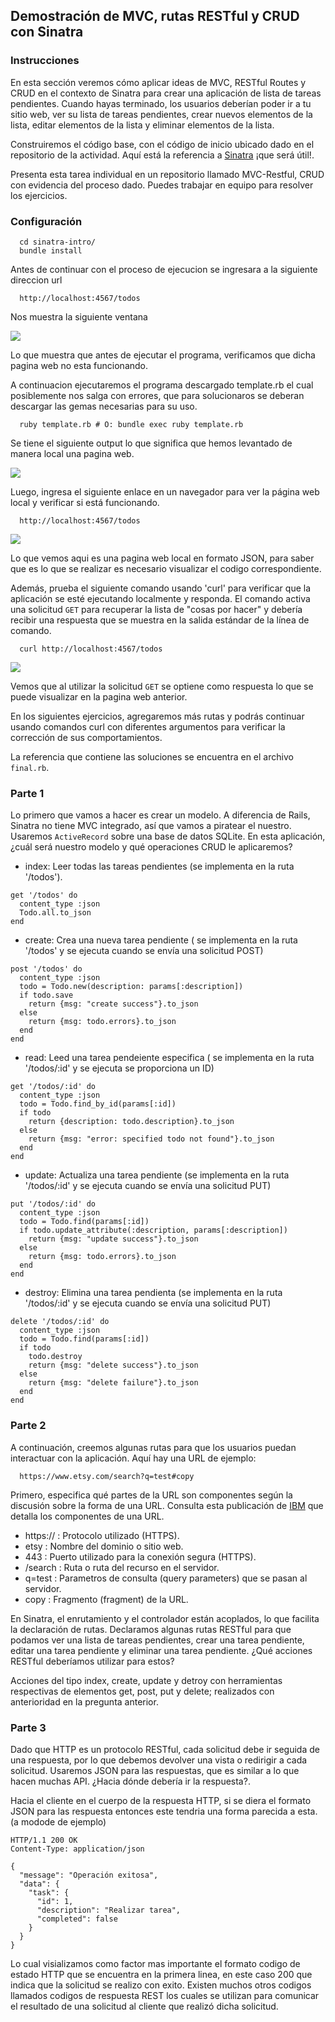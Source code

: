 ## Demostración de MVC, rutas RESTful y CRUD con Sinatra 


### Instrucciones

En esta sección veremos cómo aplicar ideas de MVC, RESTful Routes y CRUD en el contexto de Sinatra para crear una aplicación de lista de tareas pendientes. 
Cuando hayas terminado, los usuarios deberían poder ir a tu sitio web, ver su lista de tareas pendientes, crear nuevos elementos de la lista, editar elementos de la lista y eliminar elementos de la lista.

Construiremos el código base, con el código de inicio ubicado dado en el repositorio de la actividad. Aquí está la referencia a [Sinatra](https://sinatrarb.com/intro.html) ¡que será útil!.

Presenta esta tarea individual en un repositorio llamado MVC-Restful, CRUD con evidencia del proceso dado. Puedes trabajar en equipo para resolver los ejercicios.

### Configuración

```
  cd sinatra-intro/
  bundle install
```
Antes de continuar con el proceso de ejecucion se ingresara a la siguiente direccion url
```
  http://localhost:4567/todos
```
Nos muestra la siguiente ventana

![](https://github.com/Kinartb/CC3S2/blob/main/MVC-Restful/imagenes/part1.png)

Lo que muestra que antes de ejecutar el programa, verificamos que dicha pagina web no esta funcionando.

A continuacion ejecutaremos el programa descargado template.rb el cual posiblemente nos salga con errores, que para solucionaros se deberan descargar las gemas necesarias para su uso.

```
  ruby template.rb # O: bundle exec ruby template.rb
```

Se tiene el siguiente output lo que significa que hemos levantado de manera local una pagina web.

![](https://github.com/Kinartb/CC3S2/blob/main/MVC-Restful/imagenes/part2.png)

 
Luego, ingresa el siguiente enlace en un navegador para ver la página web local y verificar si está funcionando.

```
  http://localhost:4567/todos
```


![](https://github.com/Kinartb/CC3S2/blob/main/MVC-Restful/imagenes/part3.png)

Lo que vemos aqui es una pagina web local en formato JSON, para saber que es lo que se realizar es necesario visualizar el codigo correspondiente.



Además, prueba el siguiente comando usando 'curl' para verificar que la aplicación se esté ejecutando localmente y responda. El comando activa una solicitud `GET` para recuperar la lista de "cosas por hacer" y debería recibir una respuesta que se muestra en la salida estándar de la línea de comando.

```
  curl http://localhost:4567/todos
```
![](https://github.com/Kinartb/CC3S2/blob/main/MVC-Restful/imagenes/part4.png)

Vemos que al utilizar la solicitud `GET` se optiene como respuesta lo que se puede visualizar en la pagina web anterior.

En los siguientes ejercicios, agregaremos más rutas y podrás continuar usando comandos curl con diferentes argumentos para verificar la corrección de sus comportamientos.

La referencia que contiene las soluciones se encuentra en el archivo `final.rb`.

### Parte 1

Lo primero que vamos a hacer es crear un modelo. A diferencia de Rails, Sinatra no tiene MVC integrado, así que vamos a piratear el nuestro. Usaremos `ActiveRecord` sobre una base de datos SQLite. En esta aplicación, ¿cuál será nuestro modelo y qué operaciones CRUD le aplicaremos?

- index: Leer todas las tareas pendientes (se implementa en la ruta '/todos').
```
get '/todos' do
  content_type :json
  Todo.all.to_json
end
```
- create: Crea una nueva tarea pendiente ( se implementa en la ruta '/todos' y se ejecuta cuando se envía una solicitud POST)
```
post '/todos' do
  content_type :json
  todo = Todo.new(description: params[:description])
  if todo.save
    return {msg: "create success"}.to_json
  else
    return {msg: todo.errors}.to_json
  end
end

```
- read: Leed una tarea pendeiente especifica ( se implementa en la ruta '/todos/:id' y se ejecuta se proporciona un ID)
```
get '/todos/:id' do
  content_type :json
  todo = Todo.find_by_id(params[:id])
  if todo
    return {description: todo.description}.to_json
  else
    return {msg: "error: specified todo not found"}.to_json
  end
end

```
- update: Actualiza una tarea pendiente (se implementa en la ruta '/todos/:id' y se ejecuta cuando se envía una solicitud PUT)
```
put '/todos/:id' do
  content_type :json
  todo = Todo.find(params[:id])
  if todo.update_attribute(:description, params[:description])
    return {msg: "update success"}.to_json
  else
    return {msg: todo.errors}.to_json
  end
end

```
- destroy: Elimina una tarea pendienta (se implementa en la ruta '/todos/:id' y se ejecuta cuando se envía una solicitud PUT)
```
delete '/todos/:id' do
  content_type :json
  todo = Todo.find(params[:id])
  if todo
    todo.destroy
    return {msg: "delete success"}.to_json
  else
    return {msg: "delete failure"}.to_json
  end
end

```
### Parte 2

A continuación, creemos algunas rutas para que los usuarios puedan interactuar con la aplicación. Aquí hay una URL de ejemplo:

```
  https://www.etsy.com/search?q=test#copy
```
Primero, especifica qué partes de la URL son  componentes según la discusión sobre la forma de una URL. Consulta esta publicación de [IBM](https://www.ibm.com/docs/en/cics-ts/5.1?topic=concepts-components-url) que detalla los componentes de una URL.

- https:// : Protocolo utilizado (HTTPS).
- etsy : Nombre del dominio o sitio web.
- 443 : Puerto utilizado para la conexión segura (HTTPS).
- /search : Ruta o ruta del recurso en el servidor.
- q=test : Parametros de consulta (query parameters) que se pasan al servidor.
- copy : Fragmento (fragment) de la URL.

En Sinatra, el enrutamiento y el controlador están acoplados, lo que facilita la declaración de rutas. Declaramos algunas rutas RESTful para que podamos ver una lista de tareas pendientes, crear una tarea pendiente, editar una tarea pendiente y eliminar una tarea pendiente. ¿Qué acciones RESTful deberíamos utilizar para estos?

Acciones del tipo index, create, update y detroy con herramientas respectivas de elementos get, post, put y delete; realizados con anterioridad en la pregunta anterior.

### Parte 3

Dado que HTTP es un protocolo RESTful, cada solicitud debe ir seguida de una respuesta, por lo que debemos devolver una vista o redirigir a cada solicitud. Usaremos JSON para las respuestas, que es similar a lo que hacen muchas API. ¿Hacia dónde debería ir la respuesta?.

Hacia el cliente en el cuerpo de la respuesta HTTP, si se diera el formato JSON para las respuesta entonces este tendria una forma parecida a esta. (a modode de ejemplo)
```
HTTP/1.1 200 OK
Content-Type: application/json

{
  "message": "Operación exitosa",
  "data": {
    "task": {
      "id": 1,
      "description": "Realizar tarea",
      "completed": false
    }
  }
}

```

Lo cual visializamos como factor mas importante el formato codigo de estado HTTP que se encuentra en la primera linea, en este caso 200 que indica que la solicitud se realizo con exito. Existen muchos otros codigos llamados codigos de respuesta REST los cuales se utilizan para comunicar el resultado de una solicitud al cliente que realizó dicha solicitud.




